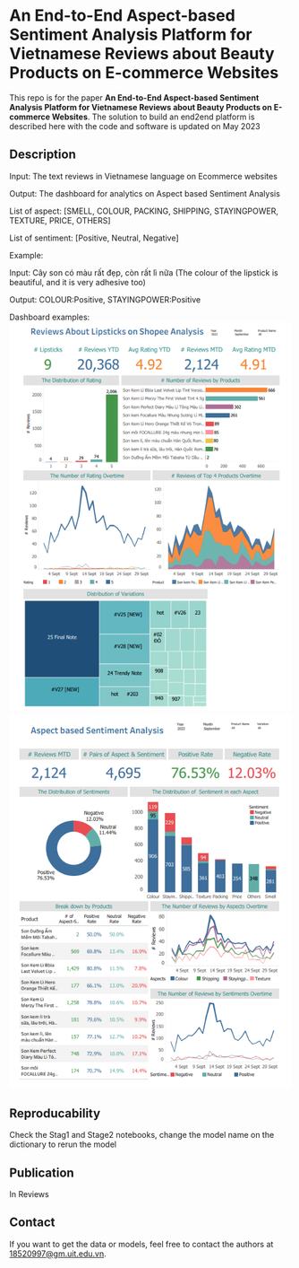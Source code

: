 # An End-to-End Aspect-based Sentiment Analysis Platform for Vietnamese Reviews about Beauty Products on E-commerce Websites
This repo is for the paper **An End-to-End Aspect-based Sentiment Analysis Platform for Vietnamese Reviews about Beauty Products on E-commerce Websites**. The solution to build an end2end platform is described here with the code and software is updated on May 2023


## Description
Input: The text reviews in Vietnamese language on Ecommerce websites

Output: The dashboard for analytics on Aspect based Sentiment Analysis

List of aspect: [SMELL, COLOUR, PACKING, SHIPPING, STAYINGPOWER, TEXTURE, PRICE, OTHERS]

List of sentiment: [Positive, Neutral, Negative]

Example:

Input: Cây son có màu rất đẹp, còn rất lì nữa (The colour of the lipstick is beautiful, and it is very adhesive too)

Output: COLOUR:Positive, STAYINGPOWER:Positive

Dashboard examples:
<img src="images/dashboard1.png" alt="Alt text">
<img src="images/dashboard2.png" alt="Alt text">

## Reproducability
Check the Stag1 and Stage2 notebooks, change the model name on the dictionary to rerun the model

## Publication
In Reviews

## Contact
If you want to get the data or models, feel free to contact the authors at 18520997@gm.uit.edu.vn.